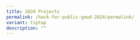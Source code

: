 ```yaml
---
title: 2024 Projects
permalink: /hack-for-public-good-2024/permalink/
variant: tiptap
description: ""
---
```


